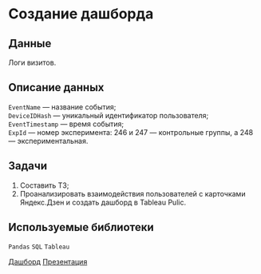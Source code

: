 # Создание дашборда

## Данные

Логи визитов.

## Описание данных
`EventName` — название события;    
`DeviceIDHash` — уникальный идентификатор пользователя;    
`EventTimestamp` — время события;    
`ExpId` — номер эксперимента: 246 и 247 — контрольные группы, а 248 — экспериментальная.


## Задачи

1. Составить ТЗ;
2. Проанализировать взаимодействия пользователей с карточками Яндекс.Дзен и создать дашборд в Tableau Pulic.


## Используемые библиотеки
`Pandas` `SQL` `Tableau`

[Дашборд](https://public.tableau.com/app/profile/anton7676/viz/DashbordAnton_Dovgan/sheet4?publish=yes)
[Презентация](https://drive.google.com/file/d/1DCCy_XjsO-q_ozuTp8UOkVxN8fmGoXLP/view?usp=sharing)

